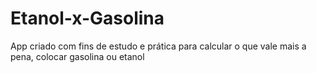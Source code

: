 # Etanol-x-Gasolina
 App criado com fins de estudo e prática para calcular o que vale mais a pena, colocar gasolina ou etanol
